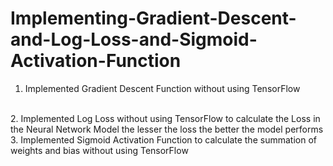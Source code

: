 # Implementing-Gradient-Descent-and-Log-Loss-and-Sigmoid-Activation-Function
1. Implemented Gradient Descent Function without using TensorFlow
<br>
2. Implemented Log Loss without using TensorFlow to calculate the Loss in the Neural Network Model the lesser the loss the better the model performs 
<br>
3. Implemented Sigmoid Activation Function to calculate the summation of weights and bias without using TensorFlow
